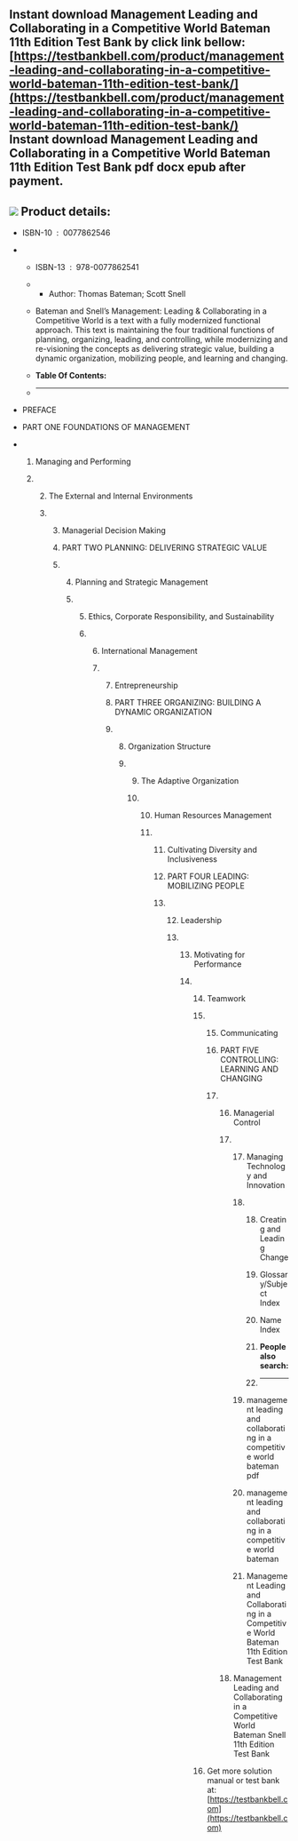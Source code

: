 Instant download **Management Leading and Collaborating in a Competitive World Bateman 11th Edition Test Bank** by click link bellow:  
[https://testbankbell.com/product/management-leading-and-collaborating-in-a-competitive-world-bateman-11th-edition-test-bank/](https://testbankbell.com/product/management-leading-and-collaborating-in-a-competitive-world-bateman-11th-edition-test-bank/)  
**Instant download Management Leading and Collaborating in a Competitive World Bateman 11th Edition Test Bank pdf docx epub after payment.**
--------------------------------------------------------------------------------------------------------------------------------------------


![](https://testbankbell.com/wp-content/uploads/2023/05/Management_Leading_and_Collaborating_in_a_Competitive_World_Bateman_Snell_11th__32018.1414338277.1280.1280.jpg)
**Product details:**
--------------------


* ISBN-10 ‏ : ‎ 0077862546
* * ISBN-13 ‏ : ‎ 978-0077862541
  * * Author: Thomas Bateman; Scott Snell
   
  * Bateman and Snell’s Management: Leading & Collaborating in a Competitive World is a text with a fully modernized functional approach. This text is maintaining the four traditional functions of planning, organizing, leading, and controlling, while modernizing and re-visioning the concepts as delivering strategic value, building a dynamic organization, mobilizing people, and learning and changing.
  * **Table Of Contents:**
  * ----------------------
 
* PREFACE

* PART ONE FOUNDATIONS OF MANAGEMENT

* 1. Managing and Performing
 
  2. 2. The External and Internal Environments
    
     3. 3. Managerial Decision Making
       
        4. PART TWO PLANNING: DELIVERING STRATEGIC VALUE
       
        5. 4. Planning and Strategic Management
          
           5. 5. Ethics, Corporate Responsibility, and Sustainability
             
              6. 6. International Management
                
                 7. 7. Entrepreneurship
                   
                    8. PART THREE ORGANIZING: BUILDING A DYNAMIC ORGANIZATION
                   
                    9. 8. Organization Structure
                      
                       9. 9. The Adaptive Organization
                         
                          10. 10. Human Resources Management
                             
                              11. 11. Cultivating Diversity and Inclusiveness
                                 
                                  12. PART FOUR LEADING: MOBILIZING PEOPLE
                                 
                                  13. 12. Leadership
                                     
                                      13. 13. Motivating for Performance
                                         
                                          14. 14. Teamwork
                                             
                                              15. 15. Communicating
                                                 
                                                  16. PART FIVE CONTROLLING: LEARNING AND CHANGING
                                                 
                                                  17. 16. Managerial Control
                                                     
                                                      17. 17. Managing Technology and Innovation
                                                         
                                                          18. 18. Creating and Leading Change
                                                             
                                                              19. Glossary/Subject Index
                                                             
                                                              20. Name Index
                                                              21. **People also search:**
                                                              22. -----------------------
                                                             
                                                          19. management leading and collaborating in a competitive world bateman pdf
                                                         
                                                          20. management leading and collaborating in a competitive world bateman
                                                          21. Management Leading and Collaborating in a Competitive World Bateman 11th Edition Test Bank
                                                         
                                                      18. Management Leading and Collaborating in a Competitive World Bateman Snell 11th Edition Test Bank
                                                     
                                              16.  Get more solution manual or test bank at: [https://testbankbell.com](https://testbankbell.com)
